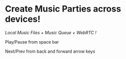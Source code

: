 # Create Music Parties across devices!

*Local Music Files + Music Queue + WebRTC !*

Play/Pause from space bar

Next/Prev from back and forward arrow keys
